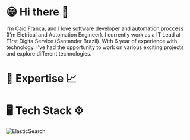 # 😁 Hi there 👋

I'm Caio França, and I love software developer and automation proccess (I'm Eletrical and Automation Engineer). I currently work as a IT Lead at F1rst Digita Service (Santander Brazil).
With 6 year of experience with technology. I've had the opportunity to work on various exciting projects and explore different technologies.

# 🎯 Expertise 📈

# 🖥 Tech Stack ⚙

![ElasticSearch](https://img.shields.io/badge/-ElasticSearch-005571?style=for-the-badge&logo=elasticsearch)
